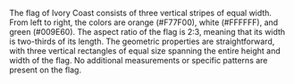 The flag of Ivory Coast consists of three vertical stripes of equal width. From left to right, the colors are orange (#F77F00), white (#FFFFFF), and green (#009E60). The aspect ratio of the flag is 2:3, meaning that its width is two-thirds of its length. The geometric properties are straightforward, with three vertical rectangles of equal size spanning the entire height and width of the flag. No additional measurements or specific patterns are present on the flag.